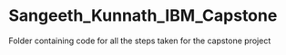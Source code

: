 # Sangeeth_Kunnath_IBM_Capstone
Folder containing code for all the steps taken for the capstone project
